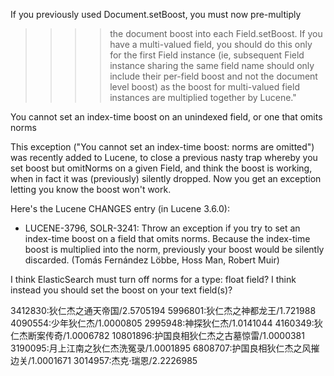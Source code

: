 If you previously used Document.setBoost, you must now pre-multiply
> >>> the document boost into each Field.setBoost. If you have a
> >>> multi-valued field, you should do this only for the first Field
> >>> instance (ie, subsequent Field instance sharing the same field name
> >>> should only include their per-field boost and not the document level
> >>> boost) as the boost for multi-valued field instances are multiplied
> >>> together by Lucene."


You cannot set an index-time boost on an unindexed field, or one that omits norms

This exception ("You cannot set an index-time boost: norms are
omitted") was recently added to Lucene, to close a previous nasty trap
whereby you set boost but omitNorms on a given Field, and think the
boost is working, when in fact it was (previously) silently dropped.
Now you get an exception letting you know the boost won't work.

Here's the Lucene CHANGES entry (in Lucene 3.6.0):

* LUCENE-3796, SOLR-3241: Throw an exception if you try to set an index-time
  boost on a field that omits norms. Because the index-time boost
  is multiplied into the norm, previously your boost would be
  silently discarded.  (Tomás Fernández Löbbe, Hoss Man, Robert Muir)

I think ElasticSearch must turn off norms for a type: float field?  I
think instead you should set the boost on your text field(s)?

3412830:狄仁杰之通天帝国/2.5705194
5996801:狄仁杰之神都龙王/1.721988
4090554:少年狄仁杰/1.0000805
2995948:神探狄仁杰/1.0141044
4160349:狄仁杰断案传奇/1.0006782
10801896:护国良相狄仁杰之古墓惊雷/1.0000381
3190095:月上江南之狄仁杰洗冤录/1.0001895
6808707:护国良相狄仁杰之风摧边关/1.0001671
3014957:杰克·瑞恩/2.2226985
